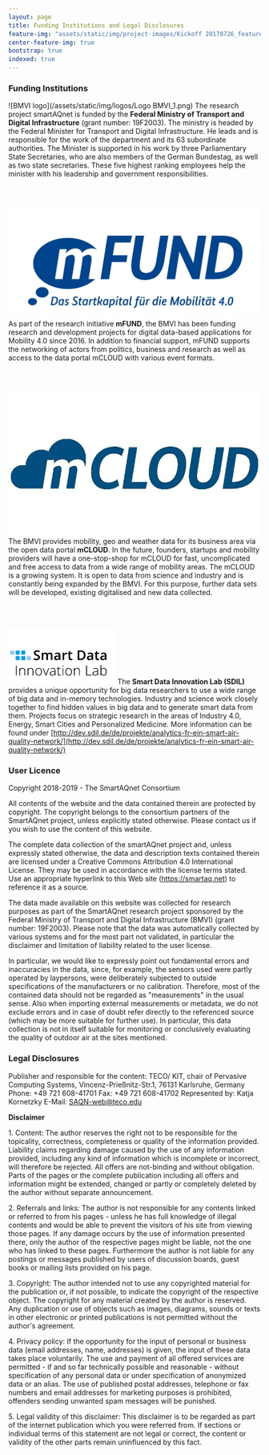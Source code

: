 ```yaml
---
layout: page
title: Funding Institutions and Legal Disclosures
feature-img: "assets/static/img/project-images/Kickoff 20170726_featured_img.jpg"
center-feature-img: true
bootstrap: true
indexed: true
---
```


### Funding Institutions

![BMVI logo](/assets/static/img/logos/Logo BMVI_1.png)
The research project smartAQnet
is funded by the **Federal Ministry of Transport and Digital Infrastructure**
(grant number: 19F2003). The ministry is headed by the Federal Minister for
Transport and Digital Infrastructure. He leads and is responsible for the work
of the department and its 63 subordinate authorities. The Minister is supported
in his work by three Parliamentary State Secretaries, who are also members of
the German Bundestag, as well as two state secretaries. These five highest
ranking employees help the minister with his leadership and government
responsibilities.

<br><br>

![mFUND logo](/assets/static/img/logos/mfund-logo-download-resized.jpg)
As part of the research initiative **mFUND**, the BMVI has been funding research and
development projects for digital data-based applications for Mobility 4.0 since
2016. In addition to financial support, mFUND supports the networking of actors
from politics, business and research as well as access to the data portal mCLOUD
with various event formats.

<br><br>

![mCLOUD logo](/assets/static/img/logos/mcloud-logo.jpg)
The BMVI provides mobility, geo and weather data for its business area via the open data portal **mCLOUD**.
In the future, founders, startups and mobility providers will have a
one-stop-shop for mCLOUD for fast, uncomplicated and free access to data from a
wide range of mobility areas. The mCLOUD is a growing system. It is open to data
from science and industry and is constantly being expanded by the BMVI. For this
purpose, further data sets will be developed, existing digitalised and new data
collected.

<br><br>

![Smart Data Innovation Lab logo](/assets/static/img/logos/sdil-logo.png)
The **Smart Data Innovation Lab (SDIL)** provides a unique opportunity for big data
researchers to use a wide range of big data and in-memory technologies. Industry
and science work closely together to find hidden values ​​in big data and to
generate smart data from them. Projects focus on strategic research in the areas
of Industry 4.0, Energy, Smart Cities and Personalized Medicine. More
information can be found
under [http://dev.sdil.de/de/projekte/analytics-fr-ein-smart-air-quality-network/](http://dev.sdil.de/de/projekte/analytics-fr-ein-smart-air-quality-network/)

### User Licence 

Copyright 2018-2019 - The SmartAQnet Consortium

All contents of the website and the data contained therein are protected by copyright. The copyright belongs to the consortium partners of the SmartAQnet project, unless explicitly stated otherwise.  Please contact us if you wish to use the content of this website.

The complete data collection of the smartAQnet project and, unless expressly stated otherwise, the data and description texts contained therein are licensed under a Creative Commons Attribution 4.0 International License. They may be used in accordance with the license terms stated. Use an appropriate hyperlink to this Web site (https://smartaq.net) to reference it as a source.

The data made available on this website was collected for research purposes as part of the SmartAQnet research project sponsored by the Federal Ministry of Transport and Digital Infrastructure (BMVI) (grant number: 19F2003). Please note that the data was automatically collected by various systems and for the most part not validated, in particular the disclaimer and limitation of liability related to the user license.

In particular, we would like to expressly point out fundamental errors and inaccuracies in the data, since, for example, the sensors used were partly operated by laypersons, were deliberately subjected to outside specifications of the manufacturers or no calibration. Therefore, most of the contained data should not be regarded as "measurements" in the usual sense. Also when importing external measurements or metadata, we do not exclude errors and in case of doubt refer directly to the referenced source (which may be more suitable for further use). In particular, this data collection is not in itself suitable for monitoring or conclusively evaluating the quality of outdoor air at the sites mentioned.
### Legal Disclosures

Publisher and responsible for the content: TECO/ KIT, chair of Pervasive Computing Systems,
Vincenz-Prießnitz-Str.1, 76131 Karlsruhe, Germany
Phone: +49 721 608-41701
Fax: +49 721 608-41702
Represented by: Katja Kornetzky
E-Mail: SAQN-web@teco.edu
  
**Disclaimer**

1\. Content: The author reserves the right not to be responsible for the
topicality, correctness, completeness or quality of the information provided.
Liability claims regarding damage caused by the use of any information provided,
including any kind of information which is incomplete or incorrect, will
therefore be rejected. All offers are not-binding and without obligation. Parts
of the pages or the complete publication including all offers and information
might be extended, changed or partly or completely deleted by the author without
separate announcement.

2\. Referrals and links: The author is not responsible for any contents linked
or referred to from his pages - unless he has full knowledge of illegal contents
and would be able to prevent the visitors of his site from viewing those pages.
If any damage occurs by the use of information presented there, only the author
of the respective pages might be liable, not the one who has linked to these
pages. Furthermore the author is not liable for any postings or messages
published by users of discussion boards, guest books or mailing lists provided
on his page.

3\. Copyright: The author intended not to use any copyrighted material for the
publication or, if not possible, to indicate the copyright of the respective
object. The copyright for any material created by the author is reserved. Any
duplication or use of objects such as images, diagrams, sounds or texts in other
electronic or printed publications is not permitted without the author's
agreement.

4\. Privacy policy: If the opportunity for the input of personal or business
data (email addresses, name, addresses) is given, the input of these data takes
place voluntarily. The use and payment of all offered services are permitted -
if and so far technically possible and reasonable - without specification of any
personal data or under specification of anonymized data or an alias. The use of
published postal addresses, telephone or fax numbers and email addresses for
marketing purposes is prohibited, offenders sending unwanted spam messages will
be punished.

5\. Legal validity of this disclaimer: This disclaimer is to be regarded as part
of the internet publication which you were referred from. If sections or
individual terms of this statement are not legal or correct, the content or
validity of the other parts remain uninfluenced by this fact.

<style>
.post-content img{
    max-width: 300px;
    float: left;
    margin: 20px;
    margin-top: 0;
    padding: 0;
}
br{
    clear: both;
}
</style>
